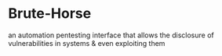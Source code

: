 # Brute-Horse
an automation pentesting interface that allows the disclosure of vulnerabilities in systems &amp; even exploiting them
